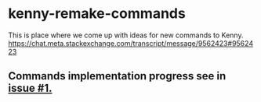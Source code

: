 # kenny-remake-commands
This is place where we come up with ideas for new commands to Kenny. https://chat.meta.stackexchange.com/transcript/message/9562423#9562423


## Commands implementation progress see in [issue #1.](https://github.com/Peter-developer01/kenny-remake-commands/issues/1)
